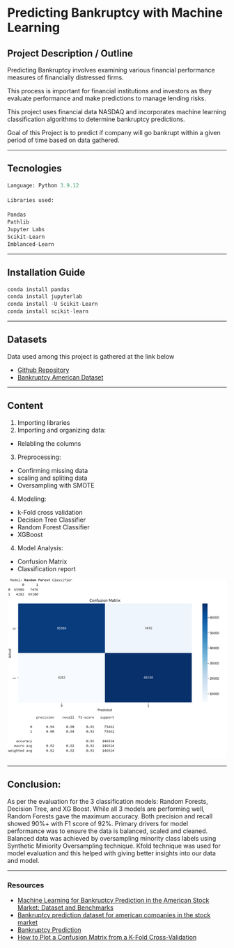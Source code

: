 # Predicting Bankruptcy with Machine Learning

## Project Description / Outline

Predicting Bankruptcy involves examining various financial performance measures of financially distressed firms.

This process is important for financial institutions and investors as they evaluate performance and make predictions to manage lending risks.

This project uses financial data NASDAQ and incorporates machine learning classification algorithms to determine bankruptcy predictions.

Goal of this Project is to predict if company will go bankrupt within a given period of time based on data gathered.

----

## Tecnologies

```python
Language: Python 3.9.12

Libraries used:

Pandas
Pathlib
Jupyter Labs
Scikit-Learn
Imblanced-Learn
```
----

## Installation Guide

```python
conda install pandas
conda install jupyterlab
conda install -U Scikit-Learn
conda install scikit-learn
```
----

## Datasets

Data used among this project is gathered at the link below

- [Github Repository](https://github.com/sowide/bankruptcy_dataset)
- [Bankruptcy American Dataset](Resources/american_bankruptcy_dataset)

----

## Content

1. Importing libraries
2. Importing and organizing data:

- Relabling the columns

3. Preprocessing:

- Confirming missing data
- scaling and spliting data
- Oversampling with SMOTE

4. Modeling:

- k-Fold cross validation
- Decision Tree Classifier
- Random Forest Classifier
- XGBoost

4. Model Analysis:

- Confusion Matrix
- Classification report

![Random Forest Classifier](/Random_Forest.png)

----

## Conclusion:

As per the evaluation for the 3 classification models: Random Forests, Decision Tree, and XG Boost. While all 3 models are performing well, Random Forests gave the maximum accuracy. Both precision and recall showed 90%+ with F1 score of 92%. Primary drivers for model performance was to ensure the data is balanced, scaled and cleaned. Balanced data was achieved by oversampling minority class labels using Synthetic Miniority Oversampling technique. Kfold technique was used for model evaluation and this helped with giving better insights into our data and model.

----

### Resources

- [Machine Learning for Bankruptcy Prediction in the American Stock Market: Dataset and Benchmarks](https://www.mdpi.com/1999-5903/14/8/244/htm)
- [Bankruptcy prediction dataset for american companies in the stock market](https://github.com/sowide/bankruptcy_dataset)
- [Bankruptcy Prediction](https://www.kaggle.com/code/gcdatkin/bankruptcy-prediction/notebook)
- [How to Plot a Confusion Matrix from a K-Fold Cross-Validation](https://towardsdatascience.com/how-to-plot-a-confusion-matrix-from-a-k-fold-cross-validation-b607317e9874)
